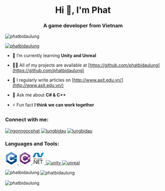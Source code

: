 <h1 align="center">Hi 👋, I'm Phat</h1>
<h3 align="center">A game developer from Vietnam</h3>

<p align="left"> <img src="https://komarev.com/ghpvc/?username=phatbidaulung&label=Profile%20views&color=0e75b6&style=flat" alt="phatbidaulung" /> </p>

<p align="left"> <a href="https://github.com/ryo-ma/github-profile-trophy"><img src="https://github-profile-trophy.vercel.app/?username=phatbidaulung" alt="phatbidaulung" /></a> </p>

- 🌱 I’m currently learning **Unity and Unreal**

- 👨‍💻 All of my projects are available at [https://github.com/phatbidaulung](https://github.com/phatbidaulung)

- 📝 I regularly write articles on [http://www.axit.edu.vn/](http://www.axit.edu.vn/)

- 💬 Ask me about **C# & C++**

- ⚡ Fun fact **I think we can work together**

<h3 align="left">Connect with me:</h3>
<p align="left">
<a href="https://fb.com/ngonngocphat" target="blank"><img align="center" src="https://raw.githubusercontent.com/rahuldkjain/github-profile-readme-generator/master/src/images/icons/Social/facebook.svg" alt="ngonngocphat" height="30" width="40" /></a>
<a href="https://instagram.com/lungbidau" target="blank"><img align="center" src="https://raw.githubusercontent.com/rahuldkjain/github-profile-readme-generator/master/src/images/icons/Social/instagram.svg" alt="lungbidau" height="30" width="40" /></a>
<a href="https://www.tiktok.com/@lungbidau" target="blank"><img align="center" src="https://seeklogo.com//images/T/tiktok-app-icon-logo-0F5AD7AE01-seeklogo.com.png" alt="lungbidau" height="30" width="30" /></a>
</p>

<h3 align="left">Languages and Tools:</h3>
<p align="left"> <a href="https://www.w3schools.com/cpp/" target="_blank" rel="noreferrer"> <img src="https://raw.githubusercontent.com/devicons/devicon/master/icons/cplusplus/cplusplus-original.svg" alt="cplusplus" width="40" height="40"/> </a> <a href="https://www.w3schools.com/cs/" target="_blank" rel="noreferrer"> <img src="https://raw.githubusercontent.com/devicons/devicon/master/icons/csharp/csharp-original.svg" alt="csharp" width="40" height="40"/> </a> <a href="https://dotnet.microsoft.com/" target="_blank" rel="noreferrer"> <img src="https://raw.githubusercontent.com/devicons/devicon/master/icons/dot-net/dot-net-original-wordmark.svg" alt="dotnet" width="40" height="40"/> </a> <a href="https://unity.com/" target="_blank" rel="noreferrer"> <img src="https://www.vectorlogo.zone/logos/unity3d/unity3d-icon.svg" alt="unity" width="40" height="40"/> </a> <a href="https://unrealengine.com/" target="_blank" rel="noreferrer"> <img src="https://raw.githubusercontent.com/kenangundogan/fontisto/036b7eca71aab1bef8e6a0518f7329f13ed62f6b/icons/svg/brand/unreal-engine.svg" alt="unreal" width="40" height="40"/> </a> </p>

<p><img align="left" src="https://github-readme-stats.vercel.app/api/top-langs?username=phatbidaulung&show_icons=true&locale=en&layout=compact" alt="phatbidaulung" /></p>

<p>&nbsp;<img align="center" src="https://github-readme-stats.vercel.app/api?username=phatbidaulung&show_icons=true&locale=en" alt="phatbidaulung" /></p>

<p><img align="center" src="https://github-readme-streak-stats.herokuapp.com/?user=phatbidaulung&" alt="phatbidaulung" /></p>
